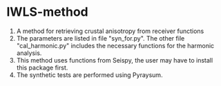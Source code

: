 # IWLS-method
1. A method for retrieving crustal anisotropy from receiver functions
2. The parameters are listed in file "syn_for.py". The other file "cal_harmonic.py" includes the necessary functions for the harmonic analysis.
3. This method uses functions from Seispy, the user may have to install this package first.
4. The synthetic tests are performed using Pyraysum.
